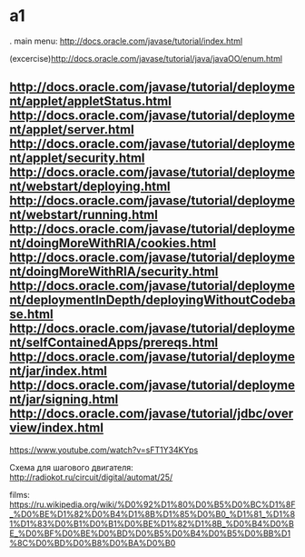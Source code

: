 a1
==
.
main menu:
http://docs.oracle.com/javase/tutorial/index.html


(excercise)http://docs.oracle.com/javase/tutorial/java/javaOO/enum.html

http://docs.oracle.com/javase/tutorial/deployment/applet/appletStatus.html
http://docs.oracle.com/javase/tutorial/deployment/applet/server.html
http://docs.oracle.com/javase/tutorial/deployment/applet/security.html
http://docs.oracle.com/javase/tutorial/deployment/webstart/deploying.html
http://docs.oracle.com/javase/tutorial/deployment/webstart/running.html
http://docs.oracle.com/javase/tutorial/deployment/doingMoreWithRIA/cookies.html
http://docs.oracle.com/javase/tutorial/deployment/doingMoreWithRIA/security.html
http://docs.oracle.com/javase/tutorial/deployment/deploymentInDepth/deployingWithoutCodebase.html
http://docs.oracle.com/javase/tutorial/deployment/selfContainedApps/prereqs.html
http://docs.oracle.com/javase/tutorial/deployment/jar/index.html
http://docs.oracle.com/javase/tutorial/deployment/jar/signing.html
http://docs.oracle.com/javase/tutorial/jdbc/overview/index.html
--------


https://www.youtube.com/watch?v=sFT1Y34KYps

Схема для шагового двигателя:
http://radiokot.ru/circuit/digital/automat/25/

films:
https://ru.wikipedia.org/wiki/%D0%92%D1%80%D0%B5%D0%BC%D1%8F_%D0%BE%D1%82%D0%B4%D1%8B%D1%85%D0%B0_%D1%81_%D1%81%D1%83%D0%B1%D0%B1%D0%BE%D1%82%D1%8B_%D0%B4%D0%BE_%D0%BF%D0%BE%D0%BD%D0%B5%D0%B4%D0%B5%D0%BB%D1%8C%D0%BD%D0%B8%D0%BA%D0%B0

